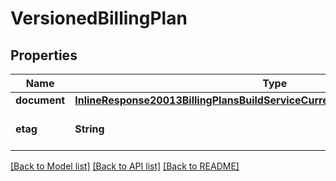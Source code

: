 # VersionedBillingPlan

## Properties
Name | Type | Description | Notes
------------ | ------------- | ------------- | -------------
**document** | [**InlineResponse20013BillingPlansBuildServiceCurrentBillingPeriodByAccountPlan**](InlineResponse20013BillingPlansBuildServiceCurrentBillingPeriodByAccountPlan.md) |  | [optional] 
**etag** | **String** | The version of the object | [optional] 

[[Back to Model list]](../README.md#documentation-for-models) [[Back to API list]](../README.md#documentation-for-api-endpoints) [[Back to README]](../README.md)


